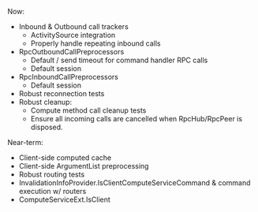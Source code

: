 Now:
- Inbound & Outbound call trackers
  - ActivitySource integration
  - Properly handle repeating inbound calls
- RpcOutboundCallPreprocessors
    - Default / send timeout for command handler RPC calls
    - Default session
- RpcInboundCallPreprocessors
    - Default session
- Robust reconnection tests
- Robust cleanup:
  - Compute method call cleanup tests
  - Ensure all incoming calls are cancelled when RpcHub/RpcPeer is disposed. 

Near-term:
- Client-side computed cache
- Client-side ArgumentList preprocessing
- Robust routing tests
- InvalidationInfoProvider.IsClientComputeServiceCommand & command execution w/ routers
- ComputeServiceExt.IsClient
